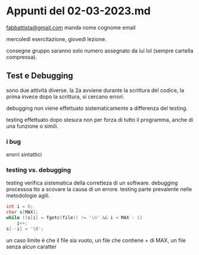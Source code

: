 # Appunti del 02-03-2023.md

<fabbattista@gmail.com> manda nome cognome email

mercoledì esercitazione, giovedì lezione.

consegne gruppo saranno solo numero assegnato da lui lol (sempre cartella
compressa).

## Test e Debugging

sono due attività diverse. la 2a avviene durante la scrittura del codice, la
prima invece dopo la scrittura, si cercano errori.

debugging non viene effettuato sistematicamente a differenza del testing.

testing effettuato dopo stesura non per forza di tutto il programma, anche di
una funzione o simili.

### i bug

erorri sintattici

### testing vs. debugging

testing verifica sistematica della corretteza di un software.
debugging processoa tto a scovare la causa di un errore.
testing parte prevalente nelle metodologie agili.

```c
int i = 0;
char s[MAX];
while ((s[i] = fgetc(file)) != '\n' && i < MAX - 1)
    i++;
s[--i] = '\0';
```

un caso limite è che il file sia vuoto, un file che contiene + di MAX, un file
senza alcun caratter
